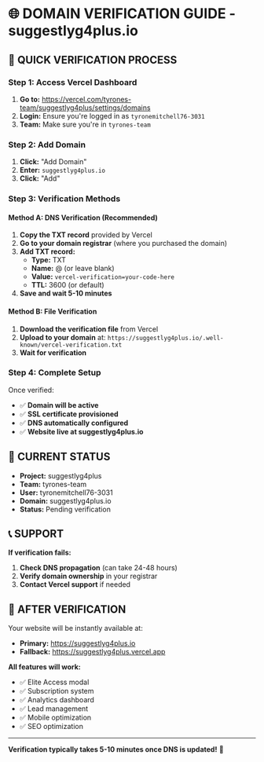 # 🌐 DOMAIN VERIFICATION GUIDE - suggestlyg4plus.io

## 🎯 **QUICK VERIFICATION PROCESS**

### **Step 1: Access Vercel Dashboard**
1. **Go to:** https://vercel.com/tyrones-team/suggestlyg4plus/settings/domains
2. **Login:** Ensure you're logged in as `tyronemitchell76-3031`
3. **Team:** Make sure you're in `tyrones-team`

### **Step 2: Add Domain**
1. **Click:** "Add Domain"
2. **Enter:** `suggestlyg4plus.io`
3. **Click:** "Add"

### **Step 3: Verification Methods**

#### **Method A: DNS Verification (Recommended)**
1. **Copy the TXT record** provided by Vercel
2. **Go to your domain registrar** (where you purchased the domain)
3. **Add TXT record:**
   - **Type:** TXT
   - **Name:** @ (or leave blank)
   - **Value:** `vercel-verification=your-code-here`
   - **TTL:** 3600 (or default)
4. **Save and wait 5-10 minutes**

#### **Method B: File Verification**
1. **Download the verification file** from Vercel
2. **Upload to your domain** at: `https://suggestlyg4plus.io/.well-known/vercel-verification.txt`
3. **Wait for verification**

### **Step 4: Complete Setup**
Once verified:
- ✅ **Domain will be active**
- ✅ **SSL certificate provisioned**
- ✅ **DNS automatically configured**
- ✅ **Website live at suggestlyg4plus.io**

## 🔧 **CURRENT STATUS**

- **Project:** suggestlyg4plus
- **Team:** tyrones-team
- **User:** tyronemitchell76-3031
- **Domain:** suggestlyg4plus.io
- **Status:** Pending verification

## 📞 **SUPPORT**

**If verification fails:**
1. **Check DNS propagation** (can take 24-48 hours)
2. **Verify domain ownership** in your registrar
3. **Contact Vercel support** if needed

## 🎉 **AFTER VERIFICATION**

Your website will be instantly available at:
- **Primary:** https://suggestlyg4plus.io
- **Fallback:** https://suggestlyg4plus.vercel.app

**All features will work:**
- ✅ Elite Access modal
- ✅ Subscription system
- ✅ Analytics dashboard
- ✅ Lead management
- ✅ Mobile optimization
- ✅ SEO optimization

---

**Verification typically takes 5-10 minutes once DNS is updated!** 🚀
